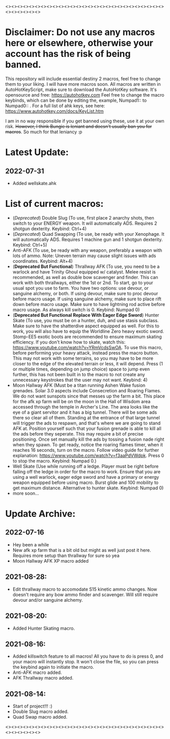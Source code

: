 <><><><><><><><><><><><><><><><><><><><><><><><><><><><><><><><><>

# Disclaimer: Do not use any macros here or elsewhere, otherwise your account has the risk of being banned.

This repository will include essential destiny 2 macros, feel free to change them to your liking.
I will have more macros soon.
All macros are written in AutoHotKeyScript, make sure to download the AutoHotKey software. It's opensource and free: https://autohotkey.com
Feel free to change the macro keybinds, which can be done by editing the, example, Numpad1:: to Numpad0:: . For a full list of ahk keys, see here: https://www.autohotkey.com/docs/KeyList.htm

I am in no way responsible if you get banned using these, use it at your own risk. ~~However, I think Bungie is leniant and doesn't usually ban you for macros~~. So much for that leniancy :p

# Latest Update:

## 2022-07-31
- Added wellskate.ahk

# List of current macros:
- (*Deprecated*) Double Slug (To use, first place 2 anarchy shots, then switch to your ENERGY weapon. It will automatically ADS. Requires 2 shotgun dexterity. Keybind: Ctrl+4)
- (*Deprecated*) Quad Swapping (To use, be ready with your Xenophage. It will automatically ADS. Requires 1 machine gun and 1 shotgun dexterity. Keybind: Ctrl+5)
- Anti-AFK (To use, be ready with any weapon, preferably a weapon with lots of ammo. Note: Uneven terrain may cause slight issues with ads coordinates. Keybind: Alt+4)
- (**Deprecated But Functional**) Thrallway AFK (To use, you need to be a warlock and have Trinity Ghoul equipped w/ catalyst. Melee resist is recommended, as well as double bow scavenger and finder. This can work with both thrallways, either the 1st or 2nd. To start, go to your usual spot you use to farm. You have two options: use devour, or sanguine alchemy, or both. If using devour, make sure to proc devour before macro usage. If using sanguine alchemy, make sure to place rift down before macro usage. Make sure to have lightning rod active before macro usage. As always kill switch is 0. Keybind: Numpad 0)
- (**Deprecated But Functional Replace With Eager Edge Sword**) Hunter Skate (To use, you must be on a hunter, duh, and use stasis subclass. Make sure to have the shatterdive aspect equipped as well. For this to work, you will also have to equip the Worldline Zero heavy exotic sword. Stomp-EE5 exotic boots are recommended to ensure maximum skating efficiency. If you don't know how to skate, watch this: https://www.youtube.com/watch?v=YRmVcdsSwOA. To use this macro, before performing your heavy attack, instead press the macro button. This may not work with some terrains, so you may have to be more closer to the edge of the elevated terrain or less, it will depend. Press (1 or multiple times, depending on jump choice) space to jump even further, this has not been built in to the macro to not create any unnecessary keystrokes that the user may not want. Keybind: 4)
- Moon Hallway AFK (Must be a titan running Ashen Wake fusion grenades. Solar 3.0 aspects include Consecretion and Roaring Flames. We do not want sunspots since that messes up the farm a bit. This place for the afk xp farm will be on the moon in the Hall of Wisdom area accessed through the temple in Archer's Line. The area looks like the eye of a giant servitor and it has a big tunnel. There will be some ads there so clear all of them. Standing at the entrance of that large tunnel will trigger the ads to respawn, and that's where we are going to stand AFK at. Position yourself such that your fusion grenade is able to kill all the ads before they seperate. This may require a bit of precise positioning. Once set manually kill the ads by tossing a fusion nade right when they spawn. To get ready, notice the roaring flames timer, when it reaches 16 seconds, turn on the macro. Follow video guide for further explanation: https://www.youtube.com/watch?v=f3aaPdVWdpk. Press 0 to stop the macro. Keybind: Numpad 0.)
- Well Skate (Use while running off a ledge. Player must be right before falling off the ledge in order for the macro to work. Ensure that you are using a well warlock, eager edge sword and have a primary or energy weapon equipped before using macro. Burst glide and 100 mobility to get maximum distance. Alternative to hunter skate. Keybind: Numpad 0)
- more soon...

# Update Archive:

## 2022-07-16
- Hey been a while
- New afk xp farm that is a bit old but might as well just post it here. Requires more setup than thrallway for sure so yea
- Moon Hallway AFK XP macro added

## 2021-08-28: 
- Edit thrallway macro to accomodate S15 kinetic ammo changes. Now doesn't require any bow ammo finder and scavenger. Will still require devour and/or sanguine alchemy.

## 2021-08-20:
- Added Hunter Skating macro.

## 2021-08-16:
- Added killswitch feature to all macros! All you have to do is press 0, and your macro will instantly stop. It won't close the file, so you can press the keybind again to initiate the macro. 
- Anti-AFK macro added. 
- AFK Thrallway macro added.

## 2021-08-14:
- Start of project!!! :)
- Double Slug macro added.
- Quad Swap macro added.

<><><><><><><><><><><><><><><><><><><><><><><><><><><><><><><><><>
